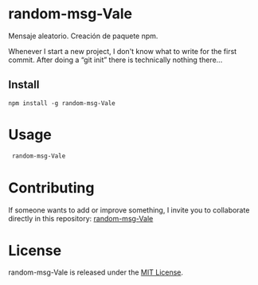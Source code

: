 # random-msg-Vale
Mensaje aleatorio. Creación de paquete npm.


Whenever I start a new project, I don't know what to write for the first commit. After doing a “git init” there is technically nothing there...

## Install

```npm
npm install -g random-msg-Vale
```

# Usage

```bash
 random-msg-Vale
```



# Contributing
If someone wants to add or improve something, I invite you to collaborate directly in this repository:  [random-msg-Vale](https://github.com/Vale-78/random-msg-Vale)


# License
random-msg-Vale is released under the  [MIT License](https://opensource.org/licenses/MIT).

